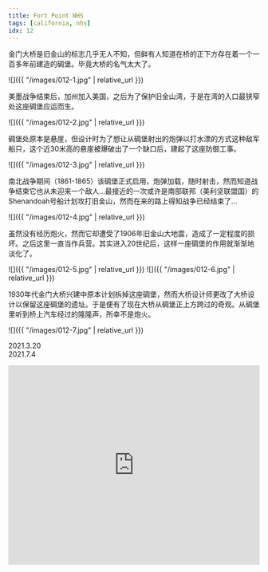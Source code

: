 ```yaml
---
title: Fort Point NHS
tags: [california, nhs]
idx: 12
---
```


金门大桥是旧金山的标志几乎无人不知，但鲜有人知道在桥的正下方存在着一个一百多年前建造的碉堡。毕竟大桥的名气太大了。

![]({{ "/images/012-1.jpg" | relative_url }})

美墨战争结束后，加州加入美国，之后为了保护旧金山湾，于是在湾的入口最狭窄处这座碉堡应运而生。

![]({{ "/images/012-2.jpg" | relative_url }})

碉堡处原本是悬崖，但设计时为了想让从碉堡射出的炮弹以打水漂的方式这种敌军船只，这个近30米高的悬崖被爆破出了一个缺口后，建起了这座防御工事。

![]({{ "/images/012-3.jpg" | relative_url }})

南北战争期间（1861-1865）该碉堡正式启用，炮弹加载，随时射击，然而知道战争结束它也从未迎来一个敌人…最接近的一次或许是南部联邦（美利坚联盟国）的Shenandoah号船计划攻打旧金山，然而在来的路上得知战争已经结束了…

![]({{ "/images/012-4.jpg" | relative_url }})

虽然没有经历炮火，然而它却遭受了1906年旧金山大地震，造成了一定程度的损坏。之后这里一直当作兵营。其实进入20世纪后，这样一座碉堡的作用就渐渐地淡化了。

![]({{ "/images/012-5.jpg" | relative_url }})
![]({{ "/images/012-6.jpg" | relative_url }})

1930年代金门大桥兴建中原本计划拆掉这座碉堡，然而大桥设计师更改了大桥设计以保留这座碉堡的遗址。于是便有了现在大桥从碉堡正上方跨过的奇观。从碉堡里听到桥上汽车经过的隆隆声，所幸不是炮火。

![]({{ "/images/012-7.jpg" | relative_url }})

2021.3.20<br>
2021.7.4

<iframe src="https://www.google.com/maps/embed?pb=!1m14!1m8!1m3!1d100868.43606387402!2d-122.4792143!3d37.8102218!3m2!1i1024!2i768!4f13.1!3m3!1m2!1s0x808586ea2d51f4fd%3A0x7fed369d97026b39!2sFort%20Point%20National%20Historic%20Site!5e0!3m2!1sen!2sus!4v1652161505785!5m2!1sen!2sus" width="100%" height="400" style="border:0;" allowfullscreen="" loading="lazy" referrerpolicy="no-referrer-when-downgrade"></iframe>
